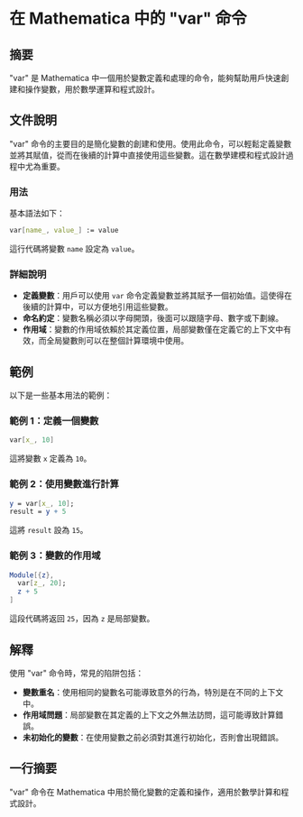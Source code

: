 <!--
Meta Description: # 在 Mathematica 中的 "var" 命令 ## 摘要 "var" 是 Mathematica 中一個用於變數定義和處理的命令，能夠幫助用戶快速創建和操作變數，用於數學運算和程式設計。 ## 文件說明 "var" 命令的主要目的是簡化變數的創建和使用。使用此命令，可以輕鬆定義變數並將其賦...
Meta Keywords: var, mathematica, value, result, 中一個用於變數定義和處理的命令
-->

# 在 Mathematica 中的 "var" 命令

## 摘要
"var" 是 Mathematica 中一個用於變數定義和處理的命令，能夠幫助用戶快速創建和操作變數，用於數學運算和程式設計。

## 文件說明
"var" 命令的主要目的是簡化變數的創建和使用。使用此命令，可以輕鬆定義變數並將其賦值，從而在後續的計算中直接使用這些變數。這在數學建模和程式設計過程中尤為重要。

### 用法
基本語法如下：
```mathematica
var[name_, value_] := value
```
這行代碼將變數 `name` 設定為 `value`。

### 詳細說明
- **定義變數**：用戶可以使用 `var` 命令定義變數並將其賦予一個初始值。這使得在後續的計算中，可以方便地引用這些變數。
- **命名約定**：變數名稱必須以字母開頭，後面可以跟隨字母、數字或下劃線。
- **作用域**：變數的作用域依賴於其定義位置，局部變數僅在定義它的上下文中有效，而全局變數則可以在整個計算環境中使用。

## 範例
以下是一些基本用法的範例：

### 範例 1：定義一個變數
```mathematica
var[x_, 10] 
```
這將變數 `x` 定義為 `10`。

### 範例 2：使用變數進行計算
```mathematica
y = var[x_, 10];
result = y + 5
```
這將 `result` 設為 `15`。

### 範例 3：變數的作用域
```mathematica
Module[{z},
  var[z_, 20];
  z + 5
]
```
這段代碼將返回 `25`，因為 `z` 是局部變數。

## 解釋
使用 "var" 命令時，常見的陷阱包括：
- **變數重名**：使用相同的變數名可能導致意外的行為，特別是在不同的上下文中。
- **作用域問題**：局部變數在其定義的上下文之外無法訪問，這可能導致計算錯誤。
- **未初始化的變數**：在使用變數之前必須對其進行初始化，否則會出現錯誤。

## 一行摘要
"var" 命令在 Mathematica 中用於簡化變數的定義和操作，適用於數學計算和程式設計。